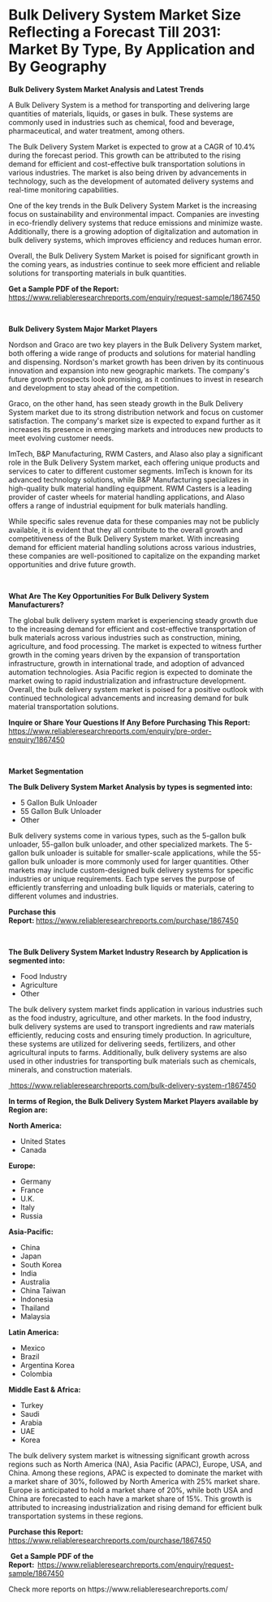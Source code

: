 <p><h1>Bulk Delivery System Market Size Reflecting a Forecast Till 2031: Market By Type, By Application and By Geography</h1></p><p><strong>Bulk Delivery System Market Analysis and Latest Trends</strong></p>
<p><p>A Bulk Delivery System is a method for transporting and delivering large quantities of materials, liquids, or gases in bulk. These systems are commonly used in industries such as chemical, food and beverage, pharmaceutical, and water treatment, among others. </p><p>The Bulk Delivery System Market is expected to grow at a CAGR of 10.4% during the forecast period. This growth can be attributed to the rising demand for efficient and cost-effective bulk transportation solutions in various industries. The market is also being driven by advancements in technology, such as the development of automated delivery systems and real-time monitoring capabilities.</p><p>One of the key trends in the Bulk Delivery System Market is the increasing focus on sustainability and environmental impact. Companies are investing in eco-friendly delivery systems that reduce emissions and minimize waste. Additionally, there is a growing adoption of digitalization and automation in bulk delivery systems, which improves efficiency and reduces human error.</p><p>Overall, the Bulk Delivery System Market is poised for significant growth in the coming years, as industries continue to seek more efficient and reliable solutions for transporting materials in bulk quantities.</p></p>
<p><strong>Get a Sample PDF of the Report:&nbsp;</strong> <a href="https://www.reliableresearchreports.com/enquiry/request-sample/1867450">https://www.reliableresearchreports.com/enquiry/request-sample/1867450</a></p>
<p>&nbsp;</p>
<p><strong>Bulk Delivery System Major Market Players</strong></p>
<p><p>Nordson and Graco are two key players in the Bulk Delivery System market, both offering a wide range of products and solutions for material handling and dispensing. Nordson's market growth has been driven by its continuous innovation and expansion into new geographic markets. The company's future growth prospects look promising, as it continues to invest in research and development to stay ahead of the competition.</p><p>Graco, on the other hand, has seen steady growth in the Bulk Delivery System market due to its strong distribution network and focus on customer satisfaction. The company's market size is expected to expand further as it increases its presence in emerging markets and introduces new products to meet evolving customer needs.</p><p>ImTech, B&P Manufacturing, RWM Casters, and Alaso also play a significant role in the Bulk Delivery System market, each offering unique products and services to cater to different customer segments. ImTech is known for its advanced technology solutions, while B&P Manufacturing specializes in high-quality bulk material handling equipment. RWM Casters is a leading provider of caster wheels for material handling applications, and Alaso offers a range of industrial equipment for bulk materials handling.</p><p>While specific sales revenue data for these companies may not be publicly available, it is evident that they all contribute to the overall growth and competitiveness of the Bulk Delivery System market. With increasing demand for efficient material handling solutions across various industries, these companies are well-positioned to capitalize on the expanding market opportunities and drive future growth.</p></p>
<p>&nbsp;</p>
<p><strong>What Are The Key Opportunities For Bulk Delivery System Manufacturers?</strong></p>
<p><p>The global bulk delivery system market is experiencing steady growth due to the increasing demand for efficient and cost-effective transportation of bulk materials across various industries such as construction, mining, agriculture, and food processing. The market is expected to witness further growth in the coming years driven by the expansion of transportation infrastructure, growth in international trade, and adoption of advanced automation technologies. Asia Pacific region is expected to dominate the market owing to rapid industrialization and infrastructure development. Overall, the bulk delivery system market is poised for a positive outlook with continued technological advancements and increasing demand for bulk material transportation solutions.</p></p>
<p><strong>Inquire or Share Your Questions If Any Before Purchasing This Report:</strong> <a href="https://www.reliableresearchreports.com/enquiry/pre-order-enquiry/1867450">https://www.reliableresearchreports.com/enquiry/pre-order-enquiry/1867450</a></p>
<p>&nbsp;</p>
<p><strong>Market Segmentation</strong></p>
<p><strong>The Bulk Delivery System Market Analysis by types is segmented into:</strong></p>
<p><ul><li>5 Gallon Bulk Unloader</li><li>55 Gallon Bulk Unloader</li><li>Other</li></ul></p>
<p><p>Bulk delivery systems come in various types, such as the 5-gallon bulk unloader, 55-gallon bulk unloader, and other specialized markets. The 5-gallon bulk unloader is suitable for smaller-scale applications, while the 55-gallon bulk unloader is more commonly used for larger quantities. Other markets may include custom-designed bulk delivery systems for specific industries or unique requirements. Each type serves the purpose of efficiently transferring and unloading bulk liquids or materials, catering to different volumes and industries.</p></p>
<p><strong>Purchase this Report:&nbsp;</strong><a href="https://www.reliableresearchreports.com/purchase/1867450">https://www.reliableresearchreports.com/purchase/1867450</a></p>
<p>&nbsp;</p>
<p><strong>The Bulk Delivery System Market Industry Research by Application is segmented into:</strong></p>
<p><ul><li>Food Industry</li><li>Agriculture</li><li>Other</li></ul></p>
<p><p>The bulk delivery system market finds application in various industries such as the food industry, agriculture, and other markets. In the food industry, bulk delivery systems are used to transport ingredients and raw materials efficiently, reducing costs and ensuring timely production. In agriculture, these systems are utilized for delivering seeds, fertilizers, and other agricultural inputs to farms. Additionally, bulk delivery systems are also used in other industries for transporting bulk materials such as chemicals, minerals, and construction materials.</p></p>
<p><a href="https://www.reliableresearchreports.com/bulk-delivery-system-r1867450">&nbsp;https://www.reliableresearchreports.com/bulk-delivery-system-r1867450</a></p>
<p><strong>In terms of Region, the Bulk Delivery System Market Players available by Region are:</strong></p>
<p>
    <p> <strong> North America: </strong>
        <ul>
            <li>United States</li>
            <li>Canada</li>
        </ul>
        </p> 
    <p> <strong> Europe: </strong>
        <ul>
            <li>Germany</li>
            <li>France</li>
            <li>U.K.</li>
            <li>Italy</li>
            <li>Russia</li>
        </ul>
        </p> 
    <p> <strong> Asia-Pacific: </strong>
        <ul>
            <li>China</li>
            <li>Japan</li>
            <li>South Korea</li>
            <li>India</li>
            <li>Australia</li>
            <li>China Taiwan</li>
            <li>Indonesia</li>
            <li>Thailand</li>
            <li>Malaysia</li>
        </ul>
        </p> 
    <p> <strong> Latin America: </strong>
        <ul>
            <li>Mexico</li>
            <li>Brazil</li>
            <li>Argentina Korea</li>
            <li>Colombia</li>
        </ul>
        </p> 
    <p> <strong> Middle East & Africa: </strong>
        <ul>
            <li>Turkey</li>
            <li>Saudi</li>
            <li>Arabia</li>
            <li>UAE</li>
            <li>Korea</li>
        </ul>
    </p>
    </p>
<p><p>The bulk delivery system market is witnessing significant growth across regions such as North America (NA), Asia Pacific (APAC), Europe, USA, and China. Among these regions, APAC is expected to dominate the market with a market share of 30%, followed by North America with 25% market share. Europe is anticipated to hold a market share of 20%, while both USA and China are forecasted to each have a market share of 15%. This growth is attributed to increasing industrialization and rising demand for efficient bulk transportation systems in these regions.</p></p>
<p><strong>Purchase this Report: </strong><a href="https://www.reliableresearchreports.com/purchase/1867450">https://www.reliableresearchreports.com/purchase/1867450</a></p>
<p>&nbsp;<strong>Get a Sample PDF of the Report:&nbsp;&nbsp;</strong><a href="https://www.reliableresearchreports.com/enquiry/request-sample/1867450">https://www.reliableresearchreports.com/enquiry/request-sample/1867450</a></p>
<p><strong></strong></p>
<p>Check more reports on https://www.reliableresearchreports.com/</p>